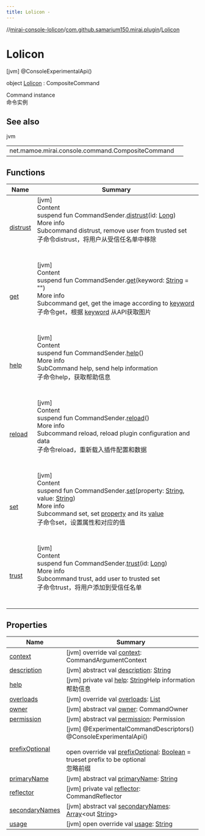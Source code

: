 ```yaml
---
title: Lolicon -
---
```

//[mirai-console-lolicon](../../../index.md)/[com.github.samarium150.mirai.plugin](../index.md)/[Lolicon](index.md)



# Lolicon  
 [jvm] @ConsoleExperimentalApi()  
  
object [Lolicon](index.md) : CompositeCommand

Command instance <br> 命令实例

   


## See also  
  
jvm  
  
| | |
|---|---|
| <a name="com.github.samarium150.mirai.plugin/Lolicon///PointingToDeclaration/"></a>net.mamoe.mirai.console.command.CompositeCommand| <a name="com.github.samarium150.mirai.plugin/Lolicon///PointingToDeclaration/"></a>|
  


## Functions  
  
|  Name |  Summary | 
|---|---|
| <a name="com.github.samarium150.mirai.plugin/Lolicon/distrust/net.mamoe.mirai.console.command.CommandSender#kotlin.Long/PointingToDeclaration/"></a>[distrust](distrust.md)| <a name="com.github.samarium150.mirai.plugin/Lolicon/distrust/net.mamoe.mirai.console.command.CommandSender#kotlin.Long/PointingToDeclaration/"></a>[jvm]  <br>Content  <br>suspend fun CommandSender.[distrust](distrust.md)(id: [Long](https://kotlinlang.org/api/latest/jvm/stdlib/kotlin/-long/index.html))  <br>More info  <br>Subcommand distrust, remove user from trusted set <br> 子命令distrust，将用户从受信任名单中移除  <br><br><br>|
| <a name="com.github.samarium150.mirai.plugin/Lolicon/get/net.mamoe.mirai.console.command.CommandSender#kotlin.String/PointingToDeclaration/"></a>[get](get.md)| <a name="com.github.samarium150.mirai.plugin/Lolicon/get/net.mamoe.mirai.console.command.CommandSender#kotlin.String/PointingToDeclaration/"></a>[jvm]  <br>Content  <br>suspend fun CommandSender.[get](get.md)(keyword: [String](https://kotlinlang.org/api/latest/jvm/stdlib/kotlin/-string/index.html) = "")  <br>More info  <br>Subcommand get, get the image according to [keyword](get.md)<br> 子命令get，根据 [keyword](get.md) 从API获取图片  <br><br><br>|
| <a name="com.github.samarium150.mirai.plugin/Lolicon/help/net.mamoe.mirai.console.command.CommandSender#/PointingToDeclaration/"></a>[help](help.md)| <a name="com.github.samarium150.mirai.plugin/Lolicon/help/net.mamoe.mirai.console.command.CommandSender#/PointingToDeclaration/"></a>[jvm]  <br>Content  <br>suspend fun CommandSender.[help](help.md)()  <br>More info  <br>SubCommand help, send help information <br> 子命令help，获取帮助信息  <br><br><br>|
| <a name="com.github.samarium150.mirai.plugin/Lolicon/reload/net.mamoe.mirai.console.command.CommandSender#/PointingToDeclaration/"></a>[reload](reload.md)| <a name="com.github.samarium150.mirai.plugin/Lolicon/reload/net.mamoe.mirai.console.command.CommandSender#/PointingToDeclaration/"></a>[jvm]  <br>Content  <br>suspend fun CommandSender.[reload](reload.md)()  <br>More info  <br>Subcommand reload, reload plugin configuration and data <br> 子命令reload，重新载入插件配置和数据  <br><br><br>|
| <a name="com.github.samarium150.mirai.plugin/Lolicon/set/net.mamoe.mirai.console.command.CommandSender#kotlin.String#kotlin.String/PointingToDeclaration/"></a>[set](set.md)| <a name="com.github.samarium150.mirai.plugin/Lolicon/set/net.mamoe.mirai.console.command.CommandSender#kotlin.String#kotlin.String/PointingToDeclaration/"></a>[jvm]  <br>Content  <br>suspend fun CommandSender.[set](set.md)(property: [String](https://kotlinlang.org/api/latest/jvm/stdlib/kotlin/-string/index.html), value: [String](https://kotlinlang.org/api/latest/jvm/stdlib/kotlin/-string/index.html))  <br>More info  <br>Subcommand set, set [property](set.md) and its [value](set.md)<br> 子命令set，设置属性和对应的值  <br><br><br>|
| <a name="com.github.samarium150.mirai.plugin/Lolicon/trust/net.mamoe.mirai.console.command.CommandSender#kotlin.Long/PointingToDeclaration/"></a>[trust](trust.md)| <a name="com.github.samarium150.mirai.plugin/Lolicon/trust/net.mamoe.mirai.console.command.CommandSender#kotlin.Long/PointingToDeclaration/"></a>[jvm]  <br>Content  <br>suspend fun CommandSender.[trust](trust.md)(id: [Long](https://kotlinlang.org/api/latest/jvm/stdlib/kotlin/-long/index.html))  <br>More info  <br>Subcommand trust, add user to trusted set <br> 子命令trust，将用户添加到受信任名单  <br><br><br>|


## Properties  
  
|  Name |  Summary | 
|---|---|
| <a name="com.github.samarium150.mirai.plugin/Lolicon/context/#/PointingToDeclaration/"></a>[context](index.md#1019906038%2FProperties%2F863300109)| <a name="com.github.samarium150.mirai.plugin/Lolicon/context/#/PointingToDeclaration/"></a> [jvm] override val [context](index.md#1019906038%2FProperties%2F863300109): CommandArgumentContext   <br>|
| <a name="com.github.samarium150.mirai.plugin/Lolicon/description/#/PointingToDeclaration/"></a>[description](index.md#461583945%2FProperties%2F863300109)| <a name="com.github.samarium150.mirai.plugin/Lolicon/description/#/PointingToDeclaration/"></a> [jvm] abstract val [description](index.md#461583945%2FProperties%2F863300109): [String](https://kotlinlang.org/api/latest/jvm/stdlib/kotlin/-string/index.html)   <br>|
| <a name="com.github.samarium150.mirai.plugin/Lolicon/help/#/PointingToDeclaration/"></a>[help](help.md)| <a name="com.github.samarium150.mirai.plugin/Lolicon/help/#/PointingToDeclaration/"></a> [jvm] private val [help](help.md): [String](https://kotlinlang.org/api/latest/jvm/stdlib/kotlin/-string/index.html)Help information <br> 帮助信息   <br>|
| <a name="com.github.samarium150.mirai.plugin/Lolicon/overloads/#/PointingToDeclaration/"></a>[overloads](index.md#-1875713300%2FProperties%2F863300109)| <a name="com.github.samarium150.mirai.plugin/Lolicon/overloads/#/PointingToDeclaration/"></a> [jvm] override val [overloads](index.md#-1875713300%2FProperties%2F863300109): [List](https://kotlinlang.org/api/latest/jvm/stdlib/kotlin.collections/-list/index.html)<CommandSignatureFromKFunction>   <br>|
| <a name="com.github.samarium150.mirai.plugin/Lolicon/owner/#/PointingToDeclaration/"></a>[owner](index.md#-905979534%2FProperties%2F863300109)| <a name="com.github.samarium150.mirai.plugin/Lolicon/owner/#/PointingToDeclaration/"></a> [jvm] abstract val [owner](index.md#-905979534%2FProperties%2F863300109): CommandOwner   <br>|
| <a name="com.github.samarium150.mirai.plugin/Lolicon/permission/#/PointingToDeclaration/"></a>[permission](index.md#1466781894%2FProperties%2F863300109)| <a name="com.github.samarium150.mirai.plugin/Lolicon/permission/#/PointingToDeclaration/"></a> [jvm] abstract val [permission](index.md#1466781894%2FProperties%2F863300109): Permission   <br>|
| <a name="com.github.samarium150.mirai.plugin/Lolicon/prefixOptional/#/PointingToDeclaration/"></a>[prefixOptional](prefix-optional.md)| <a name="com.github.samarium150.mirai.plugin/Lolicon/prefixOptional/#/PointingToDeclaration/"></a> [jvm] @ExperimentalCommandDescriptors()  <br>@ConsoleExperimentalApi()  <br>  <br>open override val [prefixOptional](prefix-optional.md): [Boolean](https://kotlinlang.org/api/latest/jvm/stdlib/kotlin/-boolean/index.html) = trueset prefix to be optional <br> 忽略前缀   <br>|
| <a name="com.github.samarium150.mirai.plugin/Lolicon/primaryName/#/PointingToDeclaration/"></a>[primaryName](index.md#-636622920%2FProperties%2F863300109)| <a name="com.github.samarium150.mirai.plugin/Lolicon/primaryName/#/PointingToDeclaration/"></a> [jvm] abstract val [primaryName](index.md#-636622920%2FProperties%2F863300109): [String](https://kotlinlang.org/api/latest/jvm/stdlib/kotlin/-string/index.html)   <br>|
| <a name="com.github.samarium150.mirai.plugin/Lolicon/reflector/#/PointingToDeclaration/"></a>[reflector](index.md#1453902693%2FProperties%2F863300109)| <a name="com.github.samarium150.mirai.plugin/Lolicon/reflector/#/PointingToDeclaration/"></a> [jvm] private val [reflector](index.md#1453902693%2FProperties%2F863300109): CommandReflector   <br>|
| <a name="com.github.samarium150.mirai.plugin/Lolicon/secondaryNames/#/PointingToDeclaration/"></a>[secondaryNames](index.md#-482088959%2FProperties%2F863300109)| <a name="com.github.samarium150.mirai.plugin/Lolicon/secondaryNames/#/PointingToDeclaration/"></a> [jvm] abstract val [secondaryNames](index.md#-482088959%2FProperties%2F863300109): [Array](https://kotlinlang.org/api/latest/jvm/stdlib/kotlin/-array/index.html)<out [String](https://kotlinlang.org/api/latest/jvm/stdlib/kotlin/-string/index.html)>   <br>|
| <a name="com.github.samarium150.mirai.plugin/Lolicon/usage/#/PointingToDeclaration/"></a>[usage](index.md#1221056068%2FProperties%2F863300109)| <a name="com.github.samarium150.mirai.plugin/Lolicon/usage/#/PointingToDeclaration/"></a> [jvm] open override val [usage](index.md#1221056068%2FProperties%2F863300109): [String](https://kotlinlang.org/api/latest/jvm/stdlib/kotlin/-string/index.html)   <br>|

